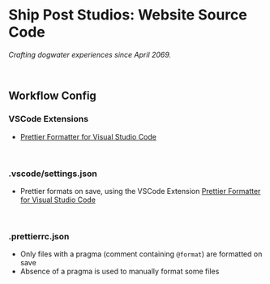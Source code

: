 # Ship Post Studios: Website Source Code

_Crafting dogwater experiences since April 2069._

<br>

## Workflow Config

### VSCode Extensions

-   [Prettier Formatter for Visual Studio Code](vscode:extension/esbenp.prettier-vscode)

<br>

### .vscode/settings.json

-   Prettier formats on save, using the VSCode Extension
    [Prettier Formatter for Visual Studio Code](vscode:extension/esbenp.prettier-vscode)

<br>

### .prettierrc.json

-   Only files with a pragma (comment containing `@format`) are formatted on save
-   Absence of a pragma is used to manually format some files

